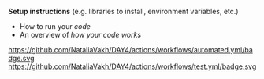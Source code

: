 **Setup instructions** (e.g. libraries to install, environment variables, etc.)
* How to run your _code_
* An overview of _*how your code works*_

https://github.com/NataliaVakh/DAY4/actions/workflows/automated.yml/badge.svg
https://github.com/NataliaVakh/DAY4/actions/workflows/test.yml/badge.svg
